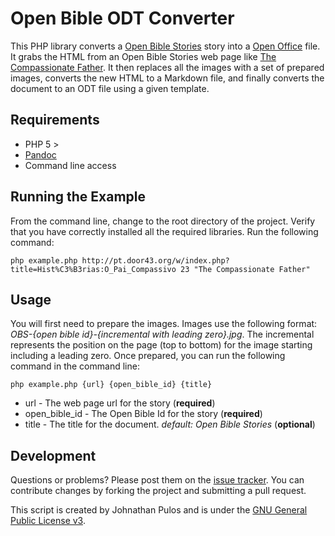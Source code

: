 Open Bible ODT Converter
========================

This PHP library converts a [Open Bible Stories](http://www.openbiblestories.com/) story into a [Open Office](http://www.openoffice.org/) file.  It grabs the HTML from an Open Bible Stories web page like [The Compassionate Father](http://en.door43.org/wiki/Stories:The_Compassionate_Father#2).  It then replaces all the images with a set of prepared images, converts the new HTML to a Markdown file, and finally converts the document to an ODT file using a given template. 

Requirements
------------

* PHP 5 >
* [Pandoc](http://johnmacfarlane.net/pandoc/)
* Command line access

Running the Example
-------------------

From the command line,  change to the root directory of the project.  Verify that you have correctly installed all the required libraries.  Run the following command:

`php example.php http://pt.door43.org/w/index.php?title=Hist%C3%B3rias:O_Pai_Compassivo 23 "The Compassionate Father"`

Usage
-----

You will first need to prepare the images.  Images use the following format: *OBS-{open bible id}-{incremental with leading zero}.jpg*.  The incremental represents the position on the page (top to bottom) for the image starting including a leading zero.  Once prepared, you can run the following command in the command line:

`php example.php {url} {open_bible_id} {title}`

* url - The web page url for the story (**required**)
* open\_bible\_id - The Open Bible Id for the story (**required**)
* title - The title for the document. *default: Open Bible Stories* (**optional**)


Development
-----------

Questions or problems? Please post them on the [issue tracker](https://github.com/MissionalDigerati/open_bible_stories_odt_converter/issues). You can contribute changes by forking the project and submitting a pull request.

This script is created by Johnathan Pulos and is under the [GNU General Public License v3](http://www.gnu.org/licenses/gpl-3.0-standalone.html).